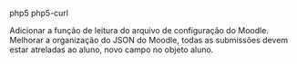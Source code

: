 php5 php5-curl


Adicionar a função de leitura do arquivo de configuração do Moodle.
Melhorar a organização do JSON do Moodle, todas as submissões devem estar atreladas ao aluno, novo campo no objeto aluno.
